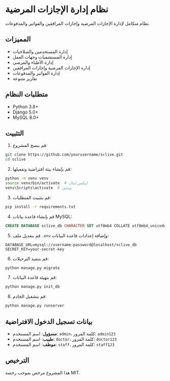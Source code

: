 # نظام إدارة الإجازات المرضية

نظام متكامل لإدارة الإجازات المرضية وإجازات المرافقين والفواتير والمدفوعات.

## المميزات

- إدارة المستخدمين والصلاحيات
- إدارة المستشفيات وجهات العمل
- إدارة الأطباء والمرضى
- إدارة الإجازات المرضية وإجازات المرافقين
- إدارة الفواتير والمدفوعات
- تقارير متنوعة

## متطلبات النظام

- Python 3.8+
- Django 5.0+
- MySQL 8.0+

## التثبيت

1. قم بنسخ المشروع:

```bash
git clone https://github.com/yourusername/sclive.git
cd sclive
```

2. قم بإنشاء بيئة افتراضية وتفعيلها:

```bash
python -m venv venv
source venv/bin/activate  # لينكس/ماك
venv\Scripts\activate  # ويندوز
```

3. قم بتثبيت المتطلبات:

```bash
pip install -r requirements.txt
```

4. قم بإنشاء قاعدة بيانات MySQL:

```sql
CREATE DATABASE sclive_db CHARACTER SET utf8mb4 COLLATE utf8mb4_unicode_ci;
```

5. قم بتعديل ملف `.env` وإضافة إعدادات قاعدة البيانات:

```
DATABASE_URL=mysql://username:password@localhost/sclive_db
SECRET_KEY=your-secret-key
```

6. قم بتنفيذ الترحيلات:

```bash
python manage.py migrate
```

7. قم بتهيئة قاعدة البيانات:

```bash
python manage.py init_db
```

8. قم بتشغيل الخادم:

```bash
python manage.py runserver
```

## بيانات تسجيل الدخول الافتراضية

- **مسؤول**: اسم المستخدم: `admin`، كلمة المرور: `admin123`
- **طبيب**: اسم المستخدم: `doctor`، كلمة المرور: `doctor123`
- **موظف**: اسم المستخدم: `staff`، كلمة المرور: `staff123`

## الترخيص

هذا المشروع مرخص بموجب رخصة MIT.
